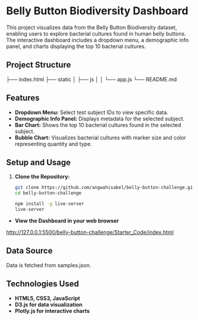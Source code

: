 # Belly Button Biodiversity Dashboard

This project visualizes data from the Belly Button Biodiversity dataset, enabling users to explore bacterial cultures found in human belly buttons. The interactive dashboard includes a dropdown menu, a demographic info panel, and charts displaying the top 10 bacterial cultures.

## Project Structure

├── index.html
├── static
│ ├── js
│ │ └── app.js
└── README.md

## Features

- **Dropdown Menu:** Select test subject IDs to view specific data.
- **Demographic Info Panel:** Displays metadata for the selected subject.
- **Bar Chart:** Shows the top 10 bacterial cultures found in the selected subject.
- **Bubble Chart:** Visualizes bacterial cultures with marker size and color representing quantity and type.

## Setup and Usage

1. **Clone the Repository:**
   ```bash
   git clone https://github.com/angwahisabel/belly-button-challenge.git
   cd belly-button-challenge

   npm install -g live-server
   live-server

- **View the Dashboard in your web browser**

http://127.0.0.1:5500/belly-button-challenge/Starter_Code/index.html

## Data Source

Data is fetched from samples.json.

## Technologies Used

- **HTML5, CSS3, JavaScript**
- **D3.js for data visualization**
- **Plotly.js for interactive charts**